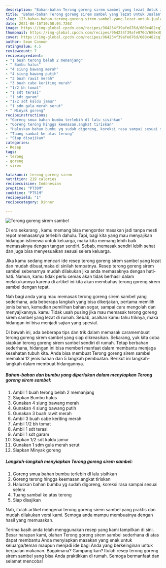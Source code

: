 ```yaml
---
description: "Bahan-bahan Terong goreng sirem sambel yang lezat Untuk Jualan"
title: "Bahan-bahan Terong goreng sirem sambel yang lezat Untuk Jualan"
slug: 123-bahan-bahan-terong-goreng-sirem-sambel-yang-lezat-untuk-jualan
date: 2021-06-16T10:50:04.726Z
image: https://img-global.cpcdn.com/recipes/964234f39afe876d/680x482cq70/terong-goreng-sirem-sambel-foto-resep-utama.jpg
thumbnail: https://img-global.cpcdn.com/recipes/964234f39afe876d/680x482cq70/terong-goreng-sirem-sambel-foto-resep-utama.jpg
cover: https://img-global.cpcdn.com/recipes/964234f39afe876d/680x482cq70/terong-goreng-sirem-sambel-foto-resep-utama.jpg
author: Sean Cannon
ratingvalue: 4.5
reviewcount: 7
recipeingredient:
- "1 buah terong belah 2 memanjang"
- " Bumbu halus"
- "4 siung bawang merah"
- "4 siung bawang putih"
- "3 buah rawit merah"
- "3 buah cabe keriting merah"
- "1/2 bh tomat"
- "1 sdt terasi"
- "1 sdt garam"
- "1/2 sdt kaldu jamur"
- "1 sdm gula merah serut"
- " Minyak goreng"
recipeinstructions:
- "Goreng smua bahan bumbu terlebih dl lalu sisihkan"
- "Goreng terong hingga keemasan.angkat tiriskan"
- "Haluskan bahan bumbu yg sudah digoreng, koreksi rasa sampai sesuai selera"
- "Tuang sambal ke atas terong"
- "Siap disajikan"
categories:
- Resep
tags:
- terong
- goreng
- sirem

katakunci: terong goreng sirem 
nutrition: 219 calories
recipecuisine: Indonesian
preptime: "PT30M"
cooktime: "PT51M"
recipeyield: "1"
recipecategory: Dinner

---
```



![Terong goreng sirem sambel](https://img-global.cpcdn.com/recipes/964234f39afe876d/680x482cq70/terong-goreng-sirem-sambel-foto-resep-utama.jpg)

Di era  sekarang , kamu memang bisa mengorder masakan jadi tanpa mesti repot memasaknya terlebih dahulu. Tapi, bagi kita yang mau menyajikan hidangan istimewa untuk keluarga, maka kita memang lebih baik memasaknya dengan tangan sendiri. Sebab, memasak sendiri lebih sehat dan juga bisa menyesuaikan sesuai selera keluarga.

Jika kamu sedang mencari ide resep terong goreng sirem sambel yang lezat dan mudah dibuat,maka di sinilah tempatnya. Resep terong goreng sirem sambel  sebenarnya mudah dilakukan jika anda memasaknya dengan hati-hati. Namun, kamu tidak perlu cemas akan tidak berhasil dalam melakukannya 
karena di artikel ini kita akan membahas terong goreng sirem sambel dengan tepat.  



Nah bagi anda yang mau memasak terong goreng sirem sambel yang sederhana, ada beberapa langkah yang bisa dikerjakan, pertama memilih jenis bahan, kemudian pemilihan bahan segar, sampai cara mengolah dan menyajikannya. kamu Tidak usah pusing jika mau memasak terong goreng sirem sambel yang lezat di rumah. Sebab, asalkan kamu  tahu triknya, maka hidangan ini bisa menjadi sajian yang spesial.

Di bawah ini, ada beberapa tips dan trik dalam memasak caramembuat terong goreng sirem sambel yang siap dikreasikan. Sekarang, yuk kita coba siapkan terong goreng sirem sambel sendiri di rumah. Tetap berbahan sederhana, hidangan ini bisa memberi manfaat dalam membantu menjaga kesehatan tubuh kita. Anda bisa membuat Terong goreng sirem sambel memakai 12 jenis bahan dan 5 langkah pembuatan. Berikut ini langkah-langkah dalam membuat hidangannya.

<!--inarticleads1-->

##### Bahan-bahan dan bumbu yang diperlukan dalam menyiapkan Terong goreng sirem sambel:

1. Ambil 1 buah terong belah 2 memanjang
1. Siapkan  Bumbu halus
1. Gunakan 4 siung bawang merah
1. Gunakan 4 siung bawang putih
1. Gunakan 3 buah rawit merah
1. Ambil 3 buah cabe keriting merah
1. Ambil 1/2 bh tomat
1. Ambil 1 sdt terasi
1. Ambil 1 sdt garam
1. Siapkan 1/2 sdt kaldu jamur
1. Gunakan 1 sdm gula merah serut
1. Siapkan  Minyak goreng




<!--inarticleads2-->

##### Langkah-langkah menyiapkan Terong goreng sirem sambel:

1. Goreng smua bahan bumbu terlebih dl lalu sisihkan
1. Goreng terong hingga keemasan.angkat tiriskan
1. Haluskan bahan bumbu yg sudah digoreng, koreksi rasa sampai sesuai selera
1. Tuang sambal ke atas terong
1. Siap disajikan




Nah, itulah artikel mengenai  terong goreng sirem sambel  yang praktis dan mudah dilakukan versi kami. Semoga anda mampu membuatnya dengan hasil yang memuaskan. 

Terima kasih anda telah menggunakan resep yang kami tampilkan di sini. Besar harapan kami, olahan  Terong goreng sirem sambel sederhana di atas dapat membantu Anda menyiapkan masakan yang enak untuk keluarga/teman maupun menjadi ide bagi Anda yang berkeinginan untuk berjualan makanan. Bagaimana? Gampang kan? Itulah resep terong goreng sirem sambel yang bisa Anda praktikkan di rumah. Semoga bermanfaat dan selamat mencoba!

